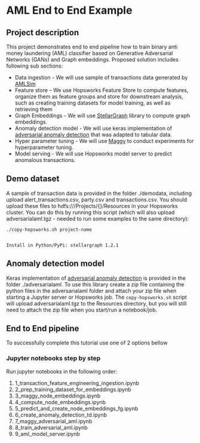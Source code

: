 # AML End to End Example

## Project description
This project demonstrates end to end pipeline how to train binary anti money laundering (AML) classifier based on 
Generative Adversarial Networks (GANs) and Graph embeddings. Proposed solution includes following sub sections:  

* Data ingestion - We will use sample of transactions data generated by [AMLSim](https://github.com/IBM/AMLSim) 
* Feature store – We use Hopsworks Feature Store to compute features, organize them as feature groups and store for 
downstream analysis, such as creating training datasets for model training, as well as retrieving them      
* Graph Embeddings - We will use [StellarGraph](https://github.com/stellargraph/stellargraph) library to compute graph 
embeddings.
* Anomaly detection model - We will use keras implementation of [adversarial anomaly detection](https://arxiv.org/pdf/1905.11034.pdf) that was adapted to tabular data.
* Hyper parameter tuning - We will use [Maggy](https://github.com/logicalclocks/maggy) to conduct experiments for 
hyperparameter tuning.  
* Model serving - We will use Hopsworks model server to predict anomalous transactions. 

## Demo dataset
A sample of transaction data is provided in the folder ./demodata, including upload alert_transactions.csv, party.csv and transactions.csv. You should upload these files to hdfs:///Projects/{}/Resources in your Hopsworks cluster. You can do this by running this script (which will also upload adversarialaml.tgz - needed to run some examples to the same directory):

    ./copy-hopsworks.sh project-name


    Install in Python/PyPi: stellargraph 1.2.1

## Anomaly detection model
Keras implementation of [adversarial anomaly detection](https://arxiv.org/pdf/1905.11034.pdf) is provided in the folder
./adversarialaml. To use this library create a zip file containing the python files in the adversarialaml folder and attach your zip file when starting a Jupyter server or Hopsworks job. The `copy-hopsworks.sh` script will upload adversarialaml.tgz to the Resources directory, but you will still need to attach the zip file when you start/run a notebook/job.
 
## End to End pipeline
To successfully complete this tutorial use one of 2 options bellow
 
### Jupyter notebooks step by step   
Run jupyter notebooks in the following order:
1) 1_transaction_feature_engineering_ingestion.ipynb 
2) 2_prep_training_dataset_for_embeddings.ipynb
3) 3_maggy_node_embeddings.ipynb
4) 4_compute_node_embeddings.ipynb 
5) 5_predict_and_create_node_embeddings_fg.ipynb
6) 6_create_anomaly_detection_td.ipynb
7) 7_maggy_adversarial_aml.ipynb
8) 8_train_adversarial_aml.ipynb
9) 9_aml_model_server.ipynb

